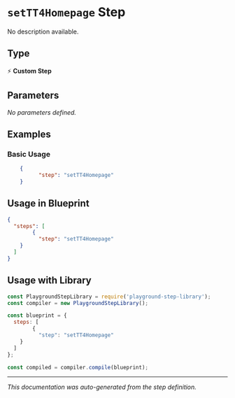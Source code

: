 # `setTT4Homepage` Step

No description available.

## Type
⚡ **Custom Step**

## Parameters

*No parameters defined.*

## Examples

### Basic Usage
```json
    {
          "step": "setTT4Homepage"
    }
```

## Usage in Blueprint

```json
{
  "steps": [
        {
          "step": "setTT4Homepage"
    }
  ]
}
```

## Usage with Library

```javascript
const PlaygroundStepLibrary = require('playground-step-library');
const compiler = new PlaygroundStepLibrary();

const blueprint = {
  steps: [
        {
          "step": "setTT4Homepage"
    }
  ]
};

const compiled = compiler.compile(blueprint);
```

---

*This documentation was auto-generated from the step definition.*
